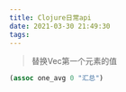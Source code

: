 ```yaml
---
title: Clojure日常api
date: 2021-03-30 21:49:30
tags:
---
```


> 替换Vec第一个元素的值
```clojure
(assoc one_avg 0 "汇总")
```
